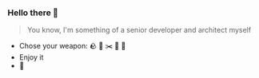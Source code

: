 ### Hello there 👋
> You know, I'm something of a senior developer and architect myself


- Chose your weapon: 🪨 📃 ✂️ 🦎 🖖
- Enjoy it
- 🤡




<!--
**rokureicom/rokureicom** is a ✨ _special_ ✨ repository because its `README.md` (this file) appears on your GitHub profile.

Here are some ideas to get you started:

- 🔭 I’m currently working on ...
- 🌱 I’m currently learning ...
- 👯 I’m looking to collaborate on ...
- 🤔 I’m looking for help with ...
- 💬 Ask me about ...
- 📫 How to reach me: ...
- 😄 Pronouns: ...
- ⚡ Fun fact: ...
-->

